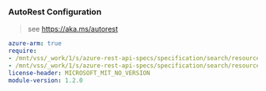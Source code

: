 ### AutoRest Configuration

> see https://aka.ms/autorest

``` yaml
azure-arm: true
require:
- /mnt/vss/_work/1/s/azure-rest-api-specs/specification/search/resource-manager/readme.md
- /mnt/vss/_work/1/s/azure-rest-api-specs/specification/search/resource-manager/readme.go.md
license-header: MICROSOFT_MIT_NO_VERSION
module-version: 1.2.0
```